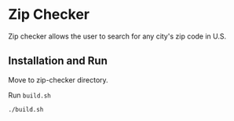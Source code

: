 # Zip Checker

Zip checker allows the user to search for any city's zip code in U.S.

## Installation and Run

Move to zip-checker directory.

Run `build.sh`

    ./build.sh